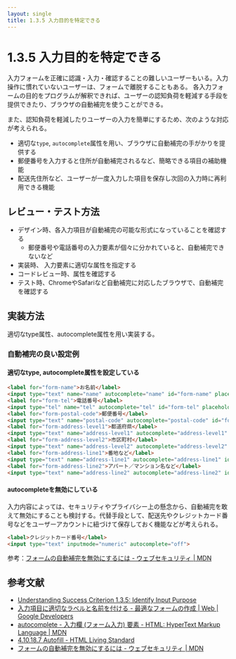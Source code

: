 ```yaml
---
layout: single
title: 1.3.5 入力目的を特定できる
---
```


# 1.3.5 入力目的を特定できる

入力フォームを正確に認識・入力・確認することの難しいユーザーもいる。入力操作に慣れていないユーザーは、フォームで離脱することもある。
各入力フォームの目的をプログラムが解釈できれば、ユーザーの認知負荷を軽減する手段を提供できたり、ブラウザの自動補完を使うことができる。

また、認知負荷を軽減したりユーザーの入力を簡単にするため、次のような対応が考えられる。

- 適切な`type`, `autocomplete`属性を用い、ブラウザに自動補完の手がかりを提供する
- 郵便番号を入力すると住所が自動補完されるなど、簡略できる項目の補助機能
- 配送先住所など、ユーザーが一度入力した項目を保存し次回の入力時に再利用できる機能

## レビュー・テスト方法

- デザイン時、各入力項目が自動補完の可能な形式になっていることを確認する
  - 郵便番号や電話番号の入力要素が個々に分かれていると、自動補完できないなど
- 実装時、 入力要素に適切な属性を指定する
- コードレビュー時、属性を確認する
- テスト時、ChromeやSafariなど自動補完に対応したブラウザで、自動補完を確認する

## 実装方法

適切なtype属性、autocomplete属性を用い実装する。

### 自動補完の良い設定例

#### 適切なtype, autocomplete属性を設定している

```html
<label for="form-name">お名前</label>
<input type="text" name="name" autocomplete="name" id="form-name" placeholder="山田 太郎">
<label for="form-tel">電話番号</label>
<input type="tel" name="tel" autocomplete="tel" id="form-tel" placeholder="00000000000">
<label for="form-postal-code">郵便番号</label>
<input type="text" name="postal-code" autocomplete="postal-code" id="form-postal-code" placeholder="0000000">
<label for="form-address-level1">都道府県</label>
<input type="text" name="address-level1" autocomplete="address-level1" id="form-address-level1" placeholder="東京都">
<label for="form-address-level2">市区町村</label>
<input type="text" name="address-level2" autocomplete="address-level2" id="form-address-level2" placeholder="渋谷区">
<label for="form-address-line1">番地など</label>
<input type="text" name="address-line1" autocomplete="address-line1" id="form-address-line1" placeholder="宇田川町49-1">
<label for="form-address-line2">アパート／マンション名など</label>
<input type="text" name="address-line2" autocomplete="address-line2" id="form-address-line2" placeholder="Abema Towers 1階">
```

#### autocompleteを無効にしている

入力内容によっては、セキュリティやプライバシー上の懸念から、自動補完を敢えて無効にすることも検討する。代替手段として、配送先やクレジットカード番号などをユーザーアカウントに紐づけて保存しておく機能などが考えられる。

```html
<label>クレジットカード番号</label>
<input type="text" inputmode="numeric" autocomplete="off">
```
参考：[フォームの自動補完を無効にするには - ウェブセキュリティ | MDN](https://developer.mozilla.org/ja/docs/Web/Security/Securing_your_site/Turning_off_form_autocompletion)


## 参考文献

- [Understanding Success Criterion 1.3.5: Identify Input Purpose](https://www.w3.org/WAI/WCAG21/Understanding/identify-input-purpose.html)
- [入力項目に適切なラベルと名前を付ける - 最適なフォームの作成  |  Web  |  Google Developers](https://developers.google.com/web/fundamentals/design-and-ux/input/forms/#_7)
- [autocomplete - 入力欄 (フォーム入力) 要素 - HTML: HyperText Markup Language | MDN](https://developer.mozilla.org/ja/docs/Web/HTML/Element/Input#autocomplete)
- [4.10.18.7 Autofill - HTML Living Standard](https://html.spec.whatwg.org/multipage/form-control-infrastructure.html#autofill)
- [フォームの自動補完を無効にするには - ウェブセキュリティ | MDN](https://developer.mozilla.org/ja/docs/Web/Security/Securing_your_site/Turning_off_form_autocompletion)
